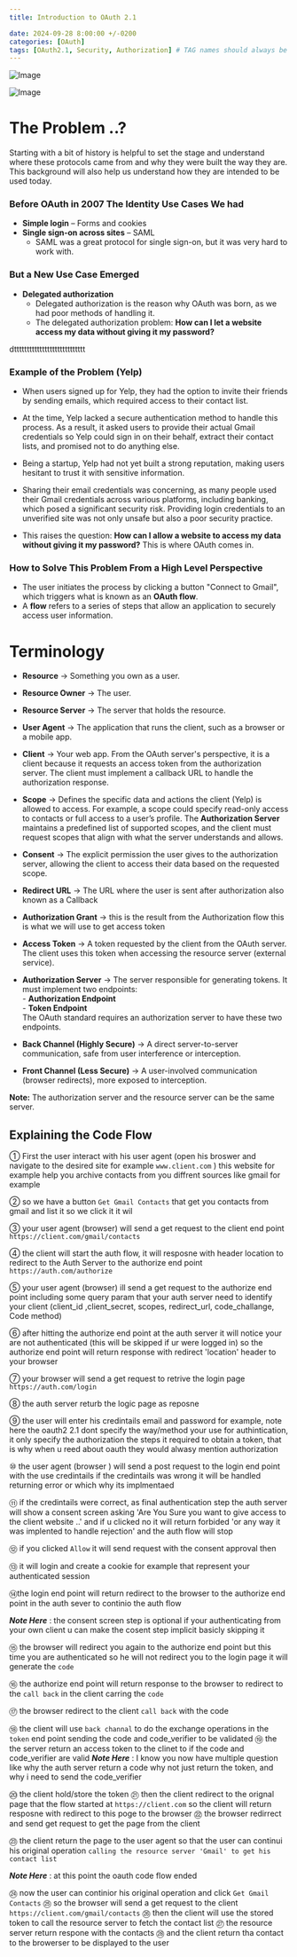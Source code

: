 ```yaml
---
title: Introduction to OAuth 2.1

date: 2024-09-28 8:00:00 +/-0200
categories: [OAuth]
tags: [OAuth2.1, Security, Authorization] # TAG names should always be lowercase
---
```


![Image](/assets/img/posts/intro_oauth//oauth-intro-header.jpg)


![Image](/assets/img/posts/intro_oauth/code_flow.svg)



# The Problem ..?

Starting with a bit of history is helpful to set the stage and understand where these protocols came from and why they were built the way they are. This background will also help us understand how they are intended to be used today.



### Before OAuth in 2007 The Identity Use Cases We had
- **Simple login** – Forms and cookies
- **Single sign-on across sites** – SAML
	-  SAML was a great protocol for single sign-on, but it was very hard to work with.

### But a New Use Case Emerged 
- **Delegated authorization** 
	-  Delegated authorization is the reason why OAuth was born, as we had poor methods of handling it.
	- The delegated authorization problem: **How can I let a website access my data without giving it my password?**


dtttttttttttttttttttttttttttt
### Example of the Problem (Yelp)

- When users signed up for Yelp, they had the option to invite their friends by sending emails, which required access to their contact list.

- At the time, Yelp lacked a secure authentication method to handle this process. As a result, it asked users to provide their actual Gmail credentials so Yelp could sign in on their behalf, extract their contact lists, and promised not to do anything else.

- Being a startup, Yelp had not yet built a strong reputation, making users hesitant to trust it with sensitive information.

- Sharing their email credentials was concerning, as many people used their Gmail credentials across various platforms, including banking, which posed a significant security risk. Providing login credentials to an unverified site was not only unsafe but also a poor security practice.

- This raises the question: **How can I allow a website to access my data without giving it my password?** This is where OAuth comes in.

### How to Solve This Problem From a High Level Perspective

- The user initiates the process by clicking a button "Connect to Gmail", which triggers what is known as an **OAuth flow**.  
- A **flow** refers to a series of steps that allow an application to securely access user information.  




# Terminology

- **Resource** → Something you own as a user.  

- **Resource Owner** → The user.  

- **Resource Server** → The server that holds the resource.  

- **User Agent** → The application that runs the client, such as a browser or a mobile app.  

- **Client** → Your web app. From the OAuth server's perspective, it is a client because it requests an access token from the authorization server. The client must implement a callback URL to handle the authorization response.


- **Scope** → Defines the specific data and actions the client (Yelp) is allowed to access. For example, a scope could specify read-only access to contacts or full access to a user’s profile. The **Authorization Server** maintains a predefined list of supported scopes, and the client must request scopes that align with what the server understands and allows.

- **Consent** → The explicit permission the user gives to the authorization server, allowing the client to access their data based on the requested scope.

- **Redirect URL** → The URL where the user is sent after authorization also known as a Callback

- **Authorization Grant** →  this is the result from the  Authorization flow this is what we will use to get access token 

- **Access Token** → A token requested by the client from the OAuth server. The client uses this token when accessing the resource server (external service).  

- **Authorization Server** → The server responsible for generating tokens. It must implement two endpoints:  
	  - **Authorization Endpoint**  
	  - **Token Endpoint**  
	  The OAuth standard requires an authorization server to have these two endpoints.  
	
- **Back Channel (Highly Secure)** → A direct server-to-server communication, safe from user interference or interception.

- **Front Channel (Less Secure)** → A user-involved communication (browser redirects), more exposed to interception.


**Note:** The authorization server and the resource server can be the same server.



## Explaining the Code Flow
① First the user interact with his user agent (open his broswer and navigate to the desired site for example `www.client.com` ) this website for example help you archive contacts from you diffrent sources like gmail for example

② so we have a button `Get Gmail Contacts` that get you contacts from gmail and list it so we click it it wil

③ your user agent (browser) will send a get request to the client end point `https://client.com/gmail/contacts`

④ the client will start the auth flow, it will resposne with header location to redirect to the Auth Server to the authorize end point `https://auth.com/authorize`

⑤ your user agent (browser) ill send a get request to the authorize end point including some query param that your auth server need to identify your client (client_id ,client_secret, scopes, redirect_url, code_challange, Code method)

⑥ after hitting the authorize end point at the auth server it will notice your are not authenticated (this will be skipped if ur were logged in) so the authorize end point will return response with redirect 'location' header to your browser

⑦ your browser will send a get request to retrive the login page `https://auth.com/login`

⑧ the auth server returb the logic page as reposne 

⑨ the user will enter his credintails email and password for example, 
note here the oauth2 2.1 dont specify the way/method your use for authintication, it only specify the authorization the steps it required to obtain a token, that is why when u reed about oauth they would alwasy mention authorization 


⑩ the user agent (browser ) will send a post request to the login end point with the use credintails if the credintails was wrong it will be handled returning error or which why its implmentaed  


⑪ if the credintails were correct, as final authentication step the auth server will show a consent screen asking 'Are You Sure you want to give access to the client website ..' and if u clicked no it will return forbided 'or any way it was implented to handle rejection' and the auth flow will stop


⑫ if you clicked `Allow` it will send request with the consent approval  then 

⑬ it will login and create a cookie for example that represent your authenticated session

⑭the login end point will return redirect to the browser to the authorize end point in the auth sever to continio the auth flow

_**Note Here**_ : the consent screen step is optional if your authenticating from your own client u can make the cosent step implicit basicly skipping it 


⑮ the browser will redirect you again to the authorize end point but this time you are authenticated so he will not redirect you to the login page it will generate the `code` 

⑯ the authorize end point will return response to the browser to redirect to the `call back` in the client carring the `code`

⑰ the browser redirect to the client `call back` with the code 

⑱ the client will use `back channal` to do the exchange operations in the `token` end point sending the code and code_verifier to be validated
⑲ the the server return an access token to the clinet to if the code and code_verifier are valid
_**Note Here**_ : I know you now have multiple question like why the auth server return a code why not just return the token, and why i need to send the code_verifier

⑳ the client hold/store the token 
㉑ then the client redirect to the orignal page that the flow started at `https://client.com`
so the client will return resposne with redirect to this poge to the browser
㉒ the browser redirrect and send get request to get the page from the client


㉓ the client return the page to the user agent so that the user can continui his original operation `calling the resource server 'Gmail' to get his contact list`

_**Note Here**_ : at this point the oauth code flow ended

㉔ now the user can continior his original operation and click `Get Gmail Contacts` 
㉕ so the browser will send a get request to the client `https://client.com/gmail/contacts`
㉖ then the client will use the stored token to call the resource server to fetch the contact list
㉗ the resource server return respone with the contacts
㉘ and the client return tha contact to the browerser to be displayed to the user

